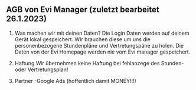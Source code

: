 AGB von Evi Manager (zuletzt bearbeitet 26.1.2023)
--------------------------------------------------
1. Was machen wir mit deinen Daten?
Die Login Daten werden auf deinem Gerät lokal gespeichert. WIr brauchen diese um uns die personenbezogene Stundenpläne und Vertretungspäne zu holen. Die Daten von der Evi Homepage werden nie vom Evi manager gespeichert.

2. Haftung
Wir übernehmen keine Haftung bei fehlanzege des Stunden- oder Vertretungsplan!

3. Partner
-Google Ads (hoffentlich damit MONEY!!!)